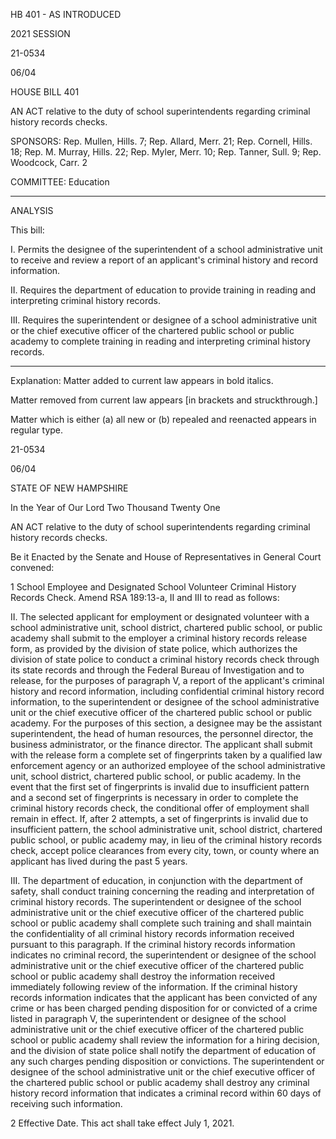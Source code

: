  HB 401 - AS INTRODUCED

 

 

2021 SESSION

 21-0534

 06/04

 

HOUSE BILL 401

 

AN ACT relative to the duty of school superintendents regarding criminal history records checks.

 

SPONSORS: Rep. Mullen, Hills. 7; Rep. Allard, Merr. 21; Rep. Cornell, Hills. 18; Rep. M. Murray, Hills. 22; Rep. Myler, Merr. 10; Rep. Tanner, Sull. 9; Rep. Woodcock, Carr. 2

 

COMMITTEE: Education

 

-----------------------------------------------------------------

 

ANALYSIS

 

 This bill:

 

 I. Permits the designee of the superintendent of a school administrative unit to receive and review a report of an applicant's criminal history and record information.

 

 II. Requires the department of education to provide training in reading and interpreting criminal history records.

 

 III. Requires the superintendent or designee of a school administrative unit or the chief executive officer of the chartered public school or public academy to complete training in reading and interpreting criminal history records.

 

- - - - - - - - - - - - - - - - - - - - - - - - - - - - - - - - - - - - - - - - - - - - - - - - - - - - - - - - - - - - - - - - - - - - - - - - - - - 

 

Explanation: Matter added to current law appears in bold italics.

 Matter removed from current law appears [in brackets and struckthrough.]

 Matter which is either (a) all new or (b) repealed and reenacted appears in regular type.

 21-0534

 06/04

 

STATE OF NEW HAMPSHIRE

 

In the Year of Our Lord Two Thousand Twenty One

 

AN ACT relative to the duty of school superintendents regarding criminal history records checks.

 

Be it Enacted by the Senate and House of Representatives in General Court convened:

 

 1 School Employee and Designated School Volunteer Criminal History Records Check. Amend RSA 189:13-a, II and III to read as follows:

 II. The selected applicant for employment or designated volunteer with a school administrative unit, school district, chartered public school, or public academy shall submit to the employer a criminal history records release form, as provided by the division of state police, which authorizes the division of state police to conduct a criminal history records check through its state records and through the Federal Bureau of Investigation and to release, for the purposes of paragraph V, a report of the applicant's criminal history and record information, including confidential criminal history record information, to the superintendent or designee of the school administrative unit or the chief executive officer of the chartered public school or public academy. For the purposes of this section, a designee may be the assistant superintendent, the head of human resources, the personnel director, the business administrator, or the finance director. The applicant shall submit with the release form a complete set of fingerprints taken by a qualified law enforcement agency or an authorized employee of the school administrative unit, school district, chartered public school, or public academy. In the event that the first set of fingerprints is invalid due to insufficient pattern and a second set of fingerprints is necessary in order to complete the criminal history records check, the conditional offer of employment shall remain in effect. If, after 2 attempts, a set of fingerprints is invalid due to insufficient pattern, the school administrative unit, school district, chartered public school, or public academy may, in lieu of the criminal history records check, accept police clearances from every city, town, or county where an applicant has lived during the past 5 years. 

 III. The department of education, in conjunction with the department of safety, shall conduct training concerning the reading and interpretation of criminal history records. The superintendent or designee of the school administrative unit or the chief executive officer of the chartered public school or public academy shall complete such training and shall maintain the confidentiality of all criminal history records information received pursuant to this paragraph. If the criminal history records information indicates no criminal record, the superintendent or designee of the school administrative unit or the chief executive officer of the chartered public school or public academy shall destroy the information received immediately following review of the information. If the criminal history records information indicates that the applicant has been convicted of any crime or has been charged pending disposition for or convicted of a crime listed in paragraph V, the superintendent or designee of the school administrative unit or the chief executive officer of the chartered public school or public academy shall review the information for a hiring decision, and the division of state police shall notify the department of education of any such charges pending disposition or convictions. The superintendent or designee of the school administrative unit or the chief executive officer of the chartered public school or public academy shall destroy any criminal history record information that indicates a criminal record within 60 days of receiving such information. 

 2 Effective Date. This act shall take effect July 1, 2021.

